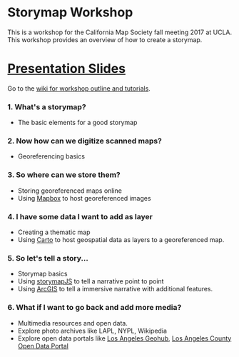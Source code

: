 # Storymap Workshop
This is a workshop for the California Map Society fall meeting 2017 at UCLA. This workshop provides an overview of how to create a storymap. 

# [Presentation Slides](http://slides.com/omarureta/maptimela_10-11#/)

Go to the [wiki for workshop outline and tutorials](https://github.com/andyrutkowski/storymap_workshop/wiki).

###  1. What's a storymap?
* The basic elements for a good storymap
###  2. Now how can we digitize scanned maps?
* Georeferencing basics
###  3. So where can we store them?
* Storing georeferenced maps online
* Using [Mapbox](http://www.mapbox.com) to host georeferenced images
###  4. I have some data I want to add as layer
* Creating a thematic map
* Using [Carto](http://www.carto.com) to host geospatial data as layers to a georeferenced map.
###  5. So let's tell a story...
* Storymap basics
* Using [storymapJS](https://storymap.knightlab.com/) to tell a narrative point to point
* Using [ArcGIS](https://storymaps.arcgis.com/en/) to tell a immersive narrative with additional features.
###  6. What if I want to go back and add more media?
* Multimedia resources and open data.
* Explore photo archives like LAPL, NYPL, Wikipedia
* Explore open data portals like [Los Angeles Geohub](http://geohub.lacity.org/), [Los Angeles County Open Data Portal](http://geohub.lacity.org/)
